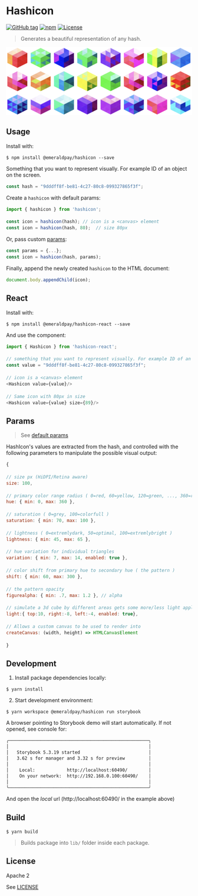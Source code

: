 Hashicon
==========

[![GitHub tag](https://img.shields.io/github/tag/ETCDEVTeam/hashicon.svg)](https://GitHub.com/emeraldpay/hashicon/tags/)
[![npm](http://img.shields.io/npm/v/@emeraldpay/hashicon.svg)](https://www.npmjs.com/package/@emeraldpay/hashicon)
[![License](https://img.shields.io/npm/l/@emeraldpay/hashicon.svg)](LICENSE)

> Generates a beautiful representation of any hash.

![Sample hashicon image](examples/hashicons.png "Hashicons")

Usage
-----

Install with: 
```shell
$ npm install @emeraldpay/hashicon --save
```   

Something that you want to represent visually. For example ID of an object on the screen.
```js
const hash = "9dddff8f-be81-4c27-80c8-099327865f3f";
```

Create a `hashicon` with default params:
```js
import { hashicon } from 'hashicon';

const icon = hashicon(hash); // icon is a <canvas> element
const icon = hashicon(hash, 80);  // size 80px
```

Or, pass custom [params](#params):
```js
const params = {...};
const icon = hashicon(hash, params);
```

Finally, append the newly created `hashicon` to the HTML document:
```js
document.body.appendChild(icon);
```

React
-----

Install with: 
```shell
$ npm install @emeraldpay/hashicon-react --save
```   

And use the component:

```js
import { Hashicon } from 'hashicon-react';

// something that you want to represent visually. For example ID of an object on the screen.
const value = "9dddff8f-be81-4c27-80c8-099327865f3f";

// icon is a <canvas> element
<Hashicon value={value}/>

// Same icon with 80px in size
<Hashicon value={value} size={89}/>
```

Params
---
> See [default params](src/params.ts)

HashIcon's values are extracted from the hash, and controlled with the following parameters to manipulate the possible visual output:

```js
{

// size px (HiDPI/Retina aware)
size: 100,

// primary color range radius ( 0=red, 60=yellow, 120=green, ..., 360=red )
hue: { min: 0, max: 360 },

// saturation ( 0=grey, 100=colorfull )
saturation: { min: 70, max: 100 },

// lightness ( 0=extremlydark, 50=optimal, 100=extremlybright )
lightness: { min: 45, max: 65 },

// hue variation for individual triangles
variation: { min: 7, max: 14, enabled: true },

// color shift from primary hue to secondary hue ( the pattern )
shift: { min: 60, max: 300 },

// the pattern opacity
figurealpha: { min: .7, max: 1.2 }, // alpha

// simulate a 3d cube by different areas gets some more/less light applyed 
light:{ top:10, right:-8, left:-4, enabled: true},

// Allows a custom canvas to be used to render into
createCanvas: (width, height) => HTMLCanvasElement

}
```

Development
-----------

1. Install package dependencies locally:
```shell
$ yarn install
```

2. Start development environment:
```shell
$ yarn workspace @emeraldpay/hashicon run storybook
```

A browser pointing to Storybook demo will start automatically. 
If not opened, see console for:

```
╭─────────────────────────────────────────────────────╮
│                                                     │
│   Storybook 5.3.19 started                          │
│   3.62 s for manager and 3.32 s for preview         │
│                                                     │
│    Local:            http://localhost:60490/        │
│    On your network:  http://192.168.0.100:60490/    │
│                                                     │
╰─────────────────────────────────────────────────────╯
```

And open the _local_ url (http://localhost:60490/ in the example above)

Build
-----

```shell
$ yarn build
```

> Builds package into `lib/` folder inside each package.

License
-----

Apache 2

See [LICENSE](LICENSE)


